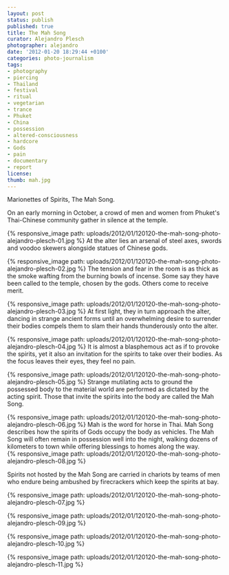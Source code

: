 ```yaml
---
layout: post
status: publish
published: true
title: The Mah Song
curator: Alejandro Plesch
photographer: alejandro
date: '2012-01-20 18:29:44 +0100'
categories: photo-journalism
tags:
- photography
- piercing
- Thailand
- festival
- ritual
- vegetarian
- trance
- Phuket
- China
- possession
- altered-consciousness
- hardcore
- Gods
- pain
- documentary
- report
license:
thumb: mah.jpg
---
```

Marionettes of Spirits, The Mah Song.

On an early morning in October, a crowd of men and women from Phuket's Thai-Chinese community gather in silence at the temple.

{% responsive_image path: uploads/2012/01/120120-the-mah-song-photo-alejandro-plesch-01.jpg %}
At the alter lies an arsenal of steel axes, swords and voodoo skewers alongside statues of Chinese gods.

{% responsive_image path: uploads/2012/01/120120-the-mah-song-photo-alejandro-plesch-02.jpg %}
The tension and fear in the room is as thick as the smoke wafting from the burning bowls of incense. Some say they have been called to the temple, chosen by the gods. Others come to receive merit.  

{% responsive_image path: uploads/2012/01/120120-the-mah-song-photo-alejandro-plesch-03.jpg %}
At first light, they in turn approach the alter, dancing in strange ancient forms until an overwhelming desire to surrender their bodies compels them to slam their hands thunderously onto the alter.

{% responsive_image path: uploads/2012/01/120120-the-mah-song-photo-alejandro-plesch-04.jpg %}
It is almost a blasphemous act as if to provoke the spirits, yet it also an invitation for the spirits to take over their bodies. As the focus leaves their eyes, they feel no pain.  

{% responsive_image path: uploads/2012/01/120120-the-mah-song-photo-alejandro-plesch-05.jpg %}
Strange mutilating acts to ground the possessed body to the material world are performed as dictated by the acting spirit. Those that invite the spirits into the body are called the Mah Song.

{% responsive_image path: uploads/2012/01/120120-the-mah-song-photo-alejandro-plesch-06.jpg %}
Mah is the word for horse in Thai. Mah Song describes how the spirits of Gods occupy the body as vehicles. The Mah Song will often remain in possession well into the night, walking dozens of kilometers to town while offering blessings to homes along the way.  
{% responsive_image path: uploads/2012/01/120120-the-mah-song-photo-alejandro-plesch-08.jpg %}

Spirits not hosted by the Mah Song are carried in chariots by teams of men who endure being ambushed by firecrackers which keep the spirits at bay.  

{% responsive_image path: uploads/2012/01/120120-the-mah-song-photo-alejandro-plesch-07.jpg %}

{% responsive_image path: uploads/2012/01/120120-the-mah-song-photo-alejandro-plesch-09.jpg %}

{% responsive_image path: uploads/2012/01/120120-the-mah-song-photo-alejandro-plesch-10.jpg %}

{% responsive_image path: uploads/2012/01/120120-the-mah-song-photo-alejandro-plesch-11.jpg %}
